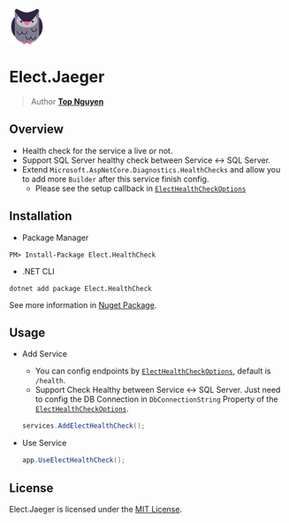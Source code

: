 ﻿![Logo](../../../Logo.png)
# Elect.Jaeger
> Author [**Top Nguyen**](http://topnguyen.net)

## Overview
- Health check for the service a live or not.
- Support SQL Server healthy check between Service <-> SQL Server.
- Extend `Microsoft.AspNetCore.Diagnostics.HealthChecks` and allow you to add more `Builder` after this service finish config.
    + Please see the setup callback in [`ElectHealthCheckOptions`](Models/ElectHealthCheckOptions.cs)
    
## Installation
- Package Manager
```
PM> Install-Package Elect.HealthCheck
```
- .NET CLI
```
dotnet add package Elect.HealthCheck
```

See more information in [Nuget Package](https://www.nuget.org/packages/Elect.HealthCheck/).

## Usage

- Add Service
    + You can config endpoints by [`ElectHealthCheckOptions`](Models/ElectHealthCheckOptions.cs), default is `/health`.
    + Support Check Healthy between Service <-> SQL Server. Just need to config the DB Connection in `DbConnectionString` Property of the [`ElectHealthCheckOptions`](Models/ElectHealthCheckOptions.cs).
    ```c#
    services.AddElectHealthCheck();
    ```
    
- Use Service
    ```c#
    app.UseElectHealthCheck();
    ```

## License
Elect.Jaeger is licensed under the [MIT License](../../../LICENSE).